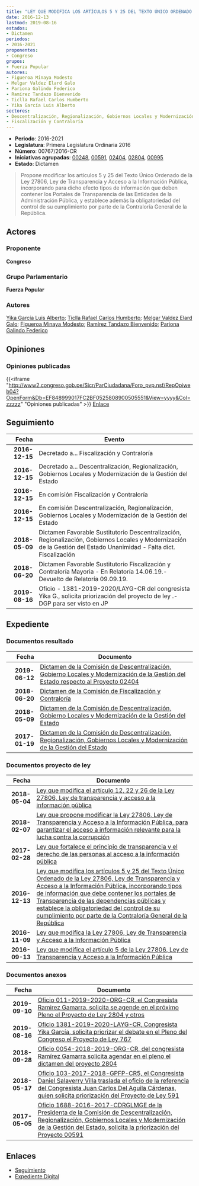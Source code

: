 ```yaml
---
title: "LEY QUE MODIFICA LOS ARTÍCULOS 5 Y 25 DEL TEXTO ÚNICO ORDENADO DE LA LEY 27806, LEY DE TRANSPARENCIA Y ACCESO A LA INFORMACIÓN PÚBLICA, INCORPORANDO TIPOS DE INFORMACIÓN QUE DEBE CONTENER LOS PORTALES DE TRANSPARENCIA DE LAS DEPENDENCIAS PÚBLICAS Y ESTABLECE LA OBLIGATORIEDAD DEL CONTROL DE SU CUMPLIMIENTO POR PARTE DE LA CONTRALORÍA GENERAL DE LA REPÚBLICA"
date: 2016-12-13
lastmod: 2019-08-16
estados:
- Dictamen
periodos:
- 2016-2021
proponentes:
- Congreso
grupos:
- Fuerza Popular
autores:
- Figueroa Minaya Modesto
- Melgar Valdez Elard Galo
- Pariona Galindo Federico
- Ramírez Tandazo Bienvenido
- Ticlla Rafael Carlos Humberto
- Yika García Luis Alberto
sectores:
- Descentralización, Regionalización, Gobiernos Locales y Modernización de la Gestión del Estado
- Fiscalización y Contraloría
---
```

- **Periodo**: 2016-2021
- **Legislatura**: Primera Legislatura Ordinaria 2016
- **Número**: 00767/2016-CR
- **Iniciativas agrupadas**: [00248](../../00200/00248), [00591](../../00500/00591), [02404](../../02400/02404), [02804](../../02800/02804), [00995](../../00900/00995)
- **Estado**: Dictamen

> Propone modificar los artículos 5 y 25 del Texto Único Ordenado de la Ley 27806, Ley de Transparencia y Acceso a la Información Pública, incorporando para dicho efecto tipos de información que deben contener los Portales de Transparencia de las Entidades de la Administración Pública, y establece además la obligatoriedad del control de su cumplimiento por parte de la Contraloría General de la República.


## Actores

### Proponente

**Congreso**

### Grupo Parlamentario

**Fuerza Popular**

### Autores

[Yika García Luis Alberto](mailto:mailto:lyika@congreso.gob.pe); [Ticlla Rafael Carlos Humberto](mailto:mailto:cticlla@congreso.gob.pe); [Melgar Valdez Elard Galo](mailto:mailto:emelgar@congreso.gob.pe); [Figueroa Minaya Modesto](mailto:mailto:mfigueroam@congreso.gob.pe); [Ramírez Tandazo Bienvenido](mailto:mailto:bramirez@congreso.gob.pe); [Pariona Galindo Federico](mailto:mailto:fpariona@congreso.gob.pe)

## Opiniones

### Opiniones publicadas

{{<iframe "http://www2.congreso.gob.pe/Sicr/ParCiudadana/Foro_pvp.nsf/RepOpiweb04?OpenForm&Db=EF848999017FC2BF0525808900505551&View=yyyy&Col=zzzzz" "Opiniones publicadas" >}}
[Enlace](http://www2.congreso.gob.pe/Sicr/ParCiudadana/Foro_pvp.nsf/RepOpiweb04?OpenForm&Db=EF848999017FC2BF0525808900505551&View=yyyy&Col=zzzzz)


## Seguimiento

| Fecha | Evento |
|------:|--------|
| **2016-12-15** | Decretado a... Fiscalización y Contraloría |
| **2016-12-15** | Decretado a... Descentralización, Regionalización, Gobiernos Locales y Modernización de la Gestión del Estado |
| **2016-12-15** | En comisión Fiscalización y Contraloría |
| **2016-12-15** | En comisión Descentralización, Regionalización, Gobiernos Locales y Modernización de la Gestión del Estado |
| **2018-05-09** | Dictamen Favorable Sustitutorio Descentralización, Regionalización, Gobiernos Locales y Modernización de la Gestión del Estado Unanimidad - Falta dict. Fiscalización |
| **2018-06-20** | Dictamen Favorable Sustitutorio Fiscalización y Contraloría Mayoria - En Relatoría 14.06.19.-Devuelto de Relatoría 09.09.19. |
| **2019-08-16** | Oficio - 1381-2019-2020/LAYG-CR del congresista Yika G., solicita priorización del proyecto de ley .-DGP para ser visto en JP |

## Expediente

### Documentos resultado

| Fecha | Documento |
|------:|-----------|
| **2019-06-12** | [Dictamen de la Comisión de Descentralización, Gobierno Locales y Modernización de la Gestión del Estado respecto al Proyecto 02404](http://www.leyes.congreso.gob.pe/Documentos/2016_2021/Dictamenes/Proyectos_de_Ley/02404DC08MAY20190612.pdf) |
| **2018-06-20** | [Dictamen de la Comisión de Fiscalización y Contraloría](http://www.leyes.congreso.gob.pe/Documentos/2016_2021/Dictamenes/Proyectos_de_Ley/00248DC12MAY20180620.pdf) |
| **2018-05-09** | [Dictamen de la Comisión de Descentralización, Gobierno Locales y Modernización de la Gestión del Estado](http://www.leyes.congreso.gob.pe/Documentos/2016_2021/Dictamenes/Proyectos_de_Ley/00767DC08MAY20180509.pdf) |
| **2017-01-19** | [Dictamen de la Comisión de Descentralización, Regionalización, Gobiernos Locales y Modernización de la Gestión del Estado](http://www.leyes.congreso.gob.pe/Documentos/2016_2021/Dictamenes/Proyectos_de_Ley/00248DC08MAY20170119.pdf) |

### Documentos proyecto de ley

| Fecha | Documento |
|------:|-----------|
| **2018-05-04** | [Ley que modifica el artículo 12, 22 y 26 de la Ley 27806, Ley de transparencia y acceso a la información pública](http://www.leyes.congreso.gob.pe/Documentos/2016_2021/Proyectos_de_Ley_y_de_Resoluciones_Legislativas/PL0280420180504..pdf) |
| **2018-02-07** | [Ley que propone modificar la Ley 27806, Ley de Transparencia y Acceso a la Información Pública, para garantizar el acceso a información relevante para la lucha contra la corrupción](http://www.leyes.congreso.gob.pe/Documentos/2016_2021/Proyectos_de_Ley_y_de_Resoluciones_Legislativas/PL0240420180207.pdf) |
| **2017-02-28** | [Ley que fortalece el principio de transparencia y el derecho de las personas al acceso a la información pública](http://www.leyes.congreso.gob.pe/Documentos/2016_2021/Proyectos_de_Ley_y_de_Resoluciones_Legislativas/PL0099520170228.pdf) |
| **2016-12-13** | [Ley que modifica los artículos 5 y 25 del Texto Único Ordenado de la Ley 27806, Ley de Transparencia y Acceso a la Información Pública, incorporando tipos de información que debe contener los portales de Transparencia de las dependencias públicas y establece la obligatoriedad del control de su cumplimiento por parte de la Contraloría General de la República](http://www.leyes.congreso.gob.pe/Documentos/2016_2021/Proyectos_de_Ley_y_de_Resoluciones_Legislativas/PL0076720161213..pdf) |
| **2016-11-09** | [Ley que modifica la Ley 27806, Ley de Transparencia y Acceso a la Información Pública](http://www.leyes.congreso.gob.pe/Documentos/2016_2021/Proyectos_de_Ley_y_de_Resoluciones_Legislativas/PL0059120161109.pdf) |
| **2016-09-13** | [Ley que modifica el artículo 5 de la Ley 27806, Ley de Transparencia y Acceso a la Información Pública](http://www.leyes.congreso.gob.pe/Documentos/2016_2021/Proyectos_de_Ley_y_de_Resoluciones_Legislativas/PL0024820160913..pdf) |

### Documentos anexos

| Fecha | Documento |
|------:|-----------|
| **2019-09-10** | [Oficio 011-2019-2020-ORG-CR, el Congresista Ramirez Gamarra, solicita se agende en el próximo Pleno el Proyecto de Ley 2804 y otros](http://www.leyes.congreso.gob.pe/Documentos/2016_2021/Oficios/Congresistas/OFICIO-011-2019-2020-ORG-CR.pdf) |
| **2019-08-16** | [Oficio 1381-2019-2020-LAYG-CR, Congresista Yika García, solicita priorizar el debate en el Pleno del Congreso el Proyecto de Ley 767](http://www.leyes.congreso.gob.pe/Documentos/2016_2021/Oficios/Congresistas/OFICIO-1381-2019-2020-LAYG-CR.pdf) |
| **2018-09-28** | [Oficio 0054-2018-2019-ORG-CR, del congresista Ramírez Gamarra solicita agendar en el pleno el dictamen del proyecto 2804](http://www.leyes.congreso.gob.pe/Documentos/2016_2021/Oficios/Congresistas/OFICIO-0054-2018-2019-ORG-CR.pdf) |
| **2018-05-17** | [Oficio 103-2017-2018-GPFP-CR5, el Congresista Daniel Salaverry Villa traslada el oficio de la referencia del Congresista Juan Carlos Del Aguila Cárdenas, quien solicita priorización del Proyecto de Ley 591](http://www.leyes.congreso.gob.pe/Documentos/2016_2021/Oficios/Grupos_Parlamentarios/OFICIO-103-2017-2018-GPFP-CR.pdf) |
| **2017-05-05** | [Oficio 1688-2016-2017-CDRGLMGE de la Presidenta de la Comisión de Descentralización, Regionalización, Gobiernos Locales y Modernización de la Gestión del Estado, solicita la priorización del Proyecto 00591](http://www.leyes.congreso.gob.pe/Documentos/2016_2021/Oficios/Comisiones_Ordinarias/OFICIO-1688-2016-2017-CDRGLMGE.pdf) |

## Enlaces

- [Seguimiento](http://www2.congreso.gob.pe/Sicr/TraDocEstProc/CLProLey2016.nsf/f7fff46988ca05b1052578e100829cc7/cb40dbc9bb0dc19a0525808800812a9c?OpenDocument)
- [Expediente Digital](http://www2.congreso.gob.pe/Sicr/TraDocEstProc/Expvirt_2011.nsf/visbusqptramdoc1621/00767?opendocument)

